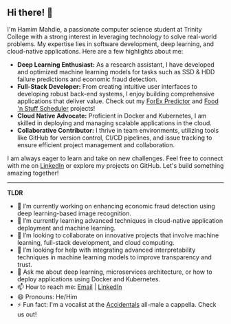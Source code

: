 ## Hi there! 👋

I'm Hamim Mahdie, a passionate computer science student at Trinity College with a strong interest in leveraging technology to solve real-world problems. My expertise lies in software development, deep learning, and cloud-native applications. Here are a few highlights about me:

- **Deep Learning Enthusiast:** As a research assistant, I have developed and optimized machine learning models for tasks such as SSD & HDD failure predictions and economic fraud detection.
- **Full-Stack Developer:** From creating intuitive user interfaces to developing robust back-end systems, I enjoy building comprehensive applications that deliver value. Check out my [ForEx Predictor](https://github.com/tarek-debug/Forex-Predictor) and [Food 'n Stuff Scheduler](https://github.com/HamimMahdie/FoodnStuffscheduler) projects!
- **Cloud Native Advocate:** Proficient in Docker and Kubernetes, I am skilled in deploying and managing scalable applications in the cloud.
- **Collaborative Contributor:** I thrive in team environments, utilizing tools like GitHub for version control, CI/CD pipelines, and issue tracking to ensure efficient project management and collaboration.

I am always eager to learn and take on new challenges. Feel free to connect with me on [LinkedIn](https://www.linkedin.com/in/hamim-mahdie-5455ab1b2/) or explore my projects on GitHub. Let's build something amazing together!

---

**TLDR**
- 🔭 I’m currently working on enhancing economic fraud detection using deep learning-based image recognition.
- 🌱 I’m currently learning advanced techniques in cloud-native application deployment and machine learning.
- 👯 I’m looking to collaborate on innovative projects that involve machine learning, full-stack development, and cloud computing.
- 🤔 I’m looking for help with integrating advanced interpretability techniques in machine learning models to improve transparency and trust.
- 💬 Ask me about deep learning, microservices architecture, or how to deploy applications using Docker and Kubernetes.
- 📫 How to reach me: [Email](mailto:hamimmahdie2@gmail.com) | [LinkedIn](https://www.linkedin.com/in/hamim-mahdie-5455ab1b2/)
- 😄 Pronouns: He/Him
- ⚡ Fun fact: I'm a vocalist at the [Accidentals](https://trinityaccidentals.com/) all-male a cappella. Check us out!



<!--
**HamimMahdie/HamimMahdie** is a ✨ _special_ ✨ repository because its `README.md` (this file) appears on your GitHub profile.

Here are some ideas to get you started:

- 🔭 I’m currently working on ...
- 🌱 I’m currently learning ...
- 👯 I’m looking to collaborate on ...
- 🤔 I’m looking for help with ...
- 💬 Ask me about ...
- 📫 How to reach me: ...
- 😄 Pronouns: ...
- ⚡ Fun fact: ...
-->
